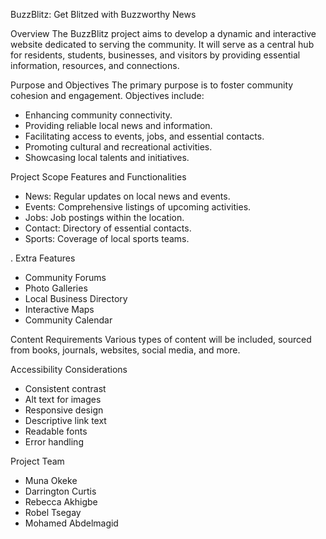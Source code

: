 BuzzBlitz: Get Blitzed with Buzzworthy News
 
 Overview
The BuzzBlitz project aims to develop a dynamic and interactive website dedicated to serving the community. It will serve as a central hub for residents, students, businesses, and visitors by providing essential information, resources, and connections.

 Purpose and Objectives
The primary purpose is to foster community cohesion and engagement. Objectives include:
- Enhancing community connectivity.
- Providing reliable local news and information.
- Facilitating access to events, jobs, and essential contacts.
- Promoting cultural and recreational activities.
- Showcasing local talents and initiatives.

Project Scope
Features and Functionalities
- News: Regular updates on local news and events.
- Events: Comprehensive listings of upcoming activities.
- Jobs: Job postings within the location.
- Contact: Directory of essential contacts.
- Sports: Coverage of local sports teams.

. Extra Features
- Community Forums
- Photo Galleries
- Local Business Directory
- Interactive Maps
- Community Calendar

 Content Requirements
Various types of content will be included, sourced from books, journals, websites, social media, and more.



 Accessibility Considerations
- Consistent contrast
- Alt text for images
- Responsive design
- Descriptive link text
- Readable fonts
- Error handling

 Project Team
- Muna Okeke
- Darrington Curtis
- Rebecca Akhigbe
- Robel Tsegay 
- Mohamed Abdelmagid
